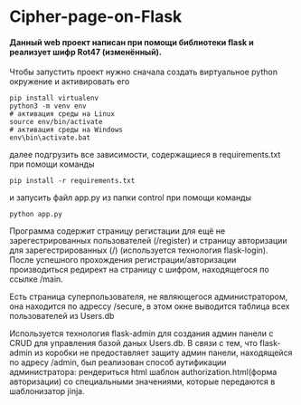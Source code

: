 # Cipher-page-on-Flask

#### Данный web проект написан при помощи библиотеки flask и реализует шифр Rot47 (изменённый).

Чтобы запустить проект нужно сначала создать виртуальное python окружение и активировать его
```
pip install virtualenv
python3 -m venv env
# активация среды на Linux
source env/bin/activate
# активация среды на Windows
env\bin\activate.bat
```
далее подгрузить все зависимости, содержащиеся в requirements.txt при помощи команды 
```
pip install -r requirements.txt
```
и запусить файл app.py из папки control при помощи команды
```
python app.py
```

Программа содержит страницу регистации для ещё не зарегестрированных пользователей (/register) и страницу авторизации 
для зарегестрированных (/) (используется технология flask-login).
После успешного прохождения регистрации/авторизации производиться редирект на страницу с шифром, 
находящегося по ссылке /main.
 
Есть страница суперпользователя, не являющегося администратором, она находится по адрессу /secure, в этом окне выводится
таблица всех пользователей из Users.db 

Используется технология flask-admin для создания админ панели с CRUD для управления базой даных Users.db.
В связи с тем, что flask-admin из коробки не предоставляет защиту админ панели, находящейся по адресу /admin,
был реализован способ аутификации администратора: рендериться html шаблон authorization.html(форма авторизации)
со специальными значениями, которые передаются в шаблонизатор jinja.